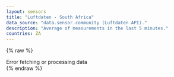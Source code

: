 ```yaml
---
layout: sensors
title: "Luftdaten - South Africa"
data_source: "data.sensor.community (Luftdaten API)."
description: "Average of measurements in the last 5 minutes."
countries: ZA
---
```

<script>
    window.onload = function () {
        renderLuftdaten();
    };

</script>


{% raw %}
<div id="target-output">Error fetching or processing data</div>
<script id="sensors-table" type="text/template">
    <table class="table table-dark">
        <tr>
            <th>Sensor ID</th>

            <th>Co-ord</th>
            <th>Altitude</th>
            <th>Indoor</th>

            <th>PM1</th>
            <th>PM2</th>
            <th>Humidity</th>
            <th>Temp</th>

            <th>Type</th>
            <th>Manufacturer</th>

            <th>Timestamp</th>
        </tr>
        {{#sensors}}
        <tr>
            <td>{{ id }}</td>

            <td>
                {{ coord }} <a href="{{ mapUrl}}" target="_blank"><span class="fa fa-external-link"></span></a>
            </td>
            <td>{{ altitude }}</td>
            <td>{{ indoor }}</td>

            <td><b>{{ P1 }}</b></td>
            <td><b>{{ P2 }}</b></td>
            <td><b>{{ humidity }}</b></td>
            <td><b>{{ temperature }}</b></td>

            <td>{{ sensor_type }}</td>
            <td>{{ manufacturer }}</td>

            <td>{{ timestamp }}</td>
        </tr>
        {{/sensors}}
    </table>
</script>
{% endraw %}
